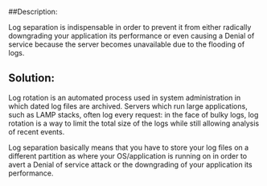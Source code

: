 ##Description:

Log separation is indispensable in order to prevent it from either radically downgrading your
application its performance or even causing a Denial of service because the server becomes
unavailable due to the flooding of logs.

## Solution:

Log rotation is an automated process used in system administration in which dated log
files are archived. Servers which run large applications, such as LAMP stacks, often
log every request: in the face of bulky logs, log rotation is a way to limit the total
size of the logs while still allowing analysis of recent events.

Log separation basically means that you have to store your log files on a different partition
as where your OS/application is running on in order to avert a Denial of service attack or the downgrading
of your application its performance.
